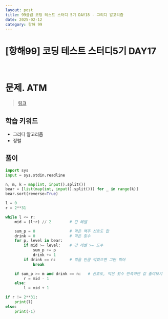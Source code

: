```yaml
---
layout: post
title: 99클럽 코딩 테스트 스터디 5기 DAY18 - 그리디 알고리즘
date: 2025-02-12
category: 항해 99 
---
```


# [항해99] 코딩 테스트 스터디5기 DAY17

<br>

# 문제. ATM
> [링크](https://www.acmicpc.net/problem/17503)

## 학습 키워드
- 그리디 알고리즘
- 정렬


## 풀이

```python
import sys
input = sys.stdin.readline

n, m, k = map(int, input().split())
bear = [list(map(int, input().split())) for _ in range(k)]
bear.sort(reverse=True)

l = 0
r = 2**31

while l <= r:
    mid = (l+r) // 2        # 간 레벨

    sum_p = 0               # 먹은 맥주 선호도 합
    drink = 0               # 먹은 횟수
    for p, level in bear:
        if mid >= level:    # 간 레벨 >= 도수
            sum_p += p
            drink += 1
        if drink == n:      # 먹을 만큼 먹었으면 그만 먹어
            break

    if sum_p >= m and drink == n:   # 선호도, 먹은 횟수 만족하면 값 줄여보기
        r = mid - 1
    else:
        l = mid + 1

if r != 2**31:
    print(l)
else:
    print(-1)
```